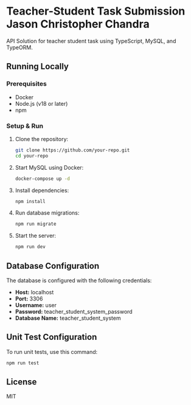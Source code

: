 # Teacher-Student Task Submission Jason Christopher Chandra

API Solution for teacher student task using TypeScript, MySQL, and TypeORM.

## Running Locally

### Prerequisites
- Docker
- Node.js (v18 or later)
- npm

### Setup & Run
1. Clone the repository:
   ```sh
   git clone https://github.com/your-repo.git
   cd your-repo
   ```
2. Start MySQL using Docker:
   ```sh
   docker-compose up -d
   ```
3. Install dependencies:
   ```sh
   npm install
   ```
4. Run database migrations:
   ```sh
   npm run migrate
   ```
5. Start the server:
   ```sh
   npm run dev
   ```

## Database Configuration
The database is configured with the following credentials:
- **Host:** localhost
- **Port:** 3306
- **Username:** user
- **Password:** teacher_student_system_password
- **Database Name:** teacher_student_system

## Unit Test Configuration
To run unit tests, use this command:
  ```sh
  npm run test
   ```

## License
MIT

